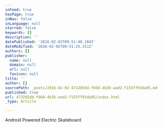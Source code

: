 ```yaml
---
inFeed: true
hasPage: true
inNav: false
inLanguage: null
starred: false
keywords: []
description: ''
datePublished: '2016-02-02T09:51:48.284Z'
dateModified: '2016-02-02T09:51:25.311Z'
authors: []
publisher:
  name: null
  domain: null
  url: null
  favicon: null
title: ''
author: []
sourcePath: _posts/2016-02-02-473285dd-f668-4b3b-aad2-f155ff93da05.md
published: true
url: 473285dd-f668-4b3b-aad2-f155ff93da05/index.html
_type: Article

---
```

Android Powered Electric Skateboard